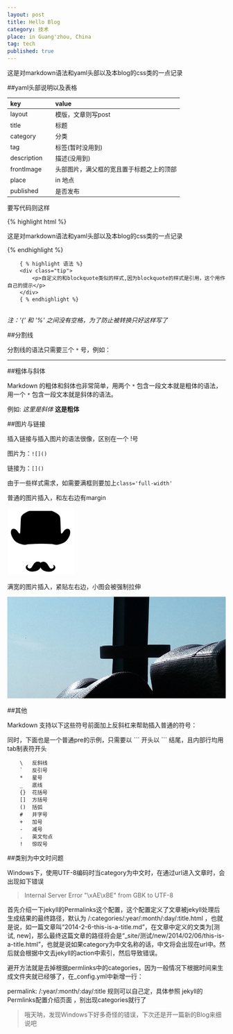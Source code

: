 ```yaml
---
layout: post
title: Hello Blog
category: 技术
place: in Guang'zhou, China
tag: tech
published: true
---
```

<div class="tip"><p>这是对markdown语法和yaml头部以及本blog的css类的一点记录</p></div>

##yaml头部说明以及表格

| key              | value                                    |
|:-----------------|:---------------------------------------- |
| layout     &emsp;| 模版，文章则写post                       |
| title      &emsp;| 标题                                     |
| category   &emsp;| 分类                                     |
| tag        &emsp;| 标签(暂时没用到)                         |
| description&emsp;| 描述(没用到)                             |
| frontImage &emsp;| 头部图片，满父框的宽且置于标题之上的顶部 |
| place      &emsp;| in 地点                                  |
| published  &emsp;| 是否发布                                 |




要写代码则这样

{% highlight html %}
<div class="tip">
	<p>这是对markdown语法和yaml头部以及本blog的css类的一点记录</p>
</div>
{% endhighlight %}

```
	{ % highlight 语法 %}
	<div class="tip">
		<p>自定义的和blockquote类似的样式,因为blockquote的样式是引用，这个用作自己的提示</p>
	</div>
	{ % endhighlight %}
	
```
*注：'{' 和 '%' 之间没有空格，为了防止被转换只好这样写了*

##分割线

分割线的语法只需要三个 `*` 号，例如：

***

##粗体与斜体

Markdown 的粗体和斜体也非常简单，用两个 `*` 包含一段文本就是粗体的语法，用一个 `*` 包含一段文本就是斜体的语法。

例如: *这里是斜体* **这是粗体**

##图片与链接

插入链接与插入图片的语法很像，区别在一个 !号

图片为：`![]()`

链接为：`[]()`

由于一些样式需求，如需要满框则要加上`class='full-width'`

普通的图片插入，和左右边有margin

![](/assets/images/cat_man.png) 

满宽的图片插入，紧贴左右边，小图会被强制拉伸

<img class="full-width" src="/assets/blog-images/2015/1/2015-01-01.jpg">

##其他

Markdown 支持以下这些符号前面加上反斜杠来帮助插入普通的符号：

同时，下面也是一个普通pre的示例，只需要以 \`\`\` 开头以 \`\`\` 结尾，且内部行均用tab制表符开头

```
	\   反斜线
	`   反引号
	*   星号
	_   底线
	{}  花括号
	[]  方括号
	()  括弧
	#   井字号
	+   加号
	-   减号
	.   英文句点
	!   惊叹号
```
##类别为中文时问题

Windows下，使用UTF-8编码时当category为中文时，在通过url进入文章时，会出现如下错误

> Internal Server Error
> "\xAE\xBE" from GBK to UTF-8

首先介绍一下jekyll的Permalinks这个配置，这个配置定义了文章被jekyll处理后生成结果的最终路径，默认为 /:categories/:year/:month/:day/:title.html ，也就是说，如一篇文章叫“2014-2-6-this-is-a-title.md”，在文章中定义的文类为[测试, new]，那么最终这篇文章的路径将会是“_site/测试/new/2014/02/06/this-is-a-title.html”，也就是说如果category为中文名称的话，中文将会出现在url中。然后就会根据中文去jekyll的action中索引，然后导致错误。

避开方法就是去掉根据permlinks中的categories，因为一般情况下根据时间来生成文件夹就已经够了，在_config.yml中新增一行：

permalink: /:year/:month/:day/:title
规则可以自己定，具体参照 jekyll的Permlinks配置介绍页面 ，别出现categories就行了


> 哦天呐，发现Windows下好多奇怪的错误，下次还是开一篇新的Blog来细说吧